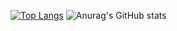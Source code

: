 [![Top Langs](https://github-readme-stats.vercel.app/api/top-langs/?username=zelvor)](https://github.com/anuraghazra/github-readme-stats)
![Anurag's GitHub stats](https://github-readme-stats.vercel.app/api?username=anuraghazra&show_icons=true&theme=radical)
